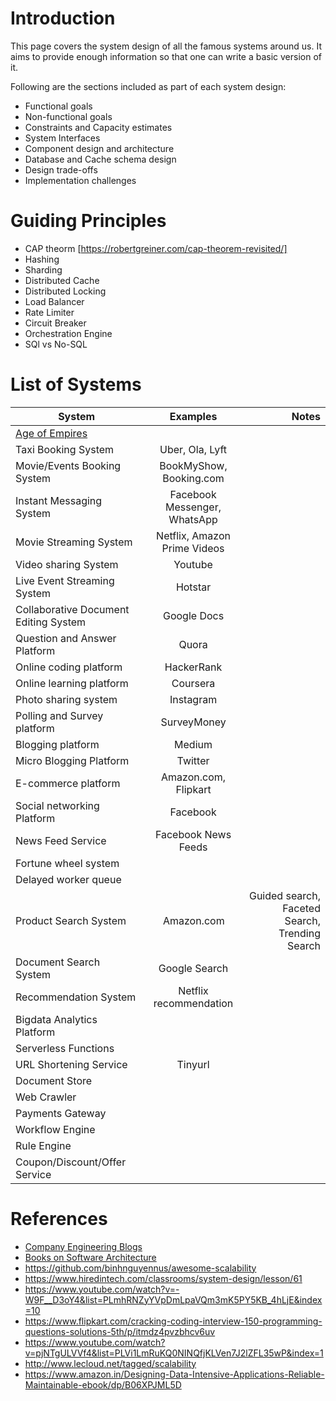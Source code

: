 # Introduction
This page covers the system design of all the famous systems around us. It aims to provide enough information so that one can write a basic version of it.

Following are the sections included as part of each system design:
- Functional goals
- Non-functional goals
- Constraints and Capacity estimates
- System Interfaces
- Component design and architecture
- Database and Cache schema design
- Design trade-offs
- Implementation challenges

# Guiding Principles
- CAP theorm [https://robertgreiner.com/cap-theorem-revisited/]
- Hashing
- Sharding
- Distributed Cache
- Distributed Locking
- Load Balancer
- Rate Limiter
- Circuit Breaker
- Orchestration Engine
- SQl vs No-SQL


# List of Systems
| System | Examples | Notes |
| ------------- |:-------------:| -----:|
| [Age of Empires](https://github.com/nimesh-mittal/awesome-system-design/blob/master/systems/age_of_empires.md) |
| Taxi Booking System | Uber, Ola, Lyft |
| Movie/Events Booking System |BookMyShow, Booking.com|
| Instant Messaging System|Facebook Messenger, WhatsApp|
| Movie Streaming System|Netflix, Amazon Prime Videos|
| Video sharing System | Youtube |
| Live Event Streaming System| Hotstar |
| Collaborative Document Editing System| Google Docs |
| Question and Answer Platform| Quora |
| Online coding platform| HackerRank |
| Online learning platform| Coursera |
| Photo sharing system| Instagram |
| Polling and Survey platform| SurveyMoney |
| Blogging platform| Medium |
| Micro Blogging Platform| Twitter |
| E-commerce platform| Amazon.com, Flipkart |
| Social networking Platform| Facebook |
| News Feed Service| Facebook News Feeds |
| Fortune wheel system| |
| Delayed worker queue| |
| Product Search System | Amazon.com | Guided search, Faceted Search, Trending Search |
| Document Search System | Google Search |
| Recommendation System| Netflix recommendation |
| Bigdata Analytics Platform||
| Serverless Functions||
| URL Shortening Service| Tinyurl |
| Document Store||
| Web Crawler||
| Payments Gateway||
| Workflow Engine||
| Rule Engine||
| Coupon/Discount/Offer Service||

# References
- [Company Engineering Blogs](https://github.com/nimesh-mittal/awesome-system-design/blob/master/company-engineering-blogs.md)
- [Books on Software Architecture](https://medium.com/@nvashanin/books-in-software-architecture-6ad974e524ce)
- https://github.com/binhnguyennus/awesome-scalability
- https://www.hiredintech.com/classrooms/system-design/lesson/61
- https://www.youtube.com/watch?v=-W9F__D3oY4&list=PLmhRNZyYVpDmLpaVQm3mK5PY5KB_4hLjE&index=10
- https://www.flipkart.com/cracking-coding-interview-150-programming-questions-solutions-5th/p/itmdz4pvzbhcv6uv
- https://www.youtube.com/watch?v=pjNTgULVVf4&list=PLVi1LmRuKQ0NINQfjKLVen7J2lZFL35wP&index=1
- http://www.lecloud.net/tagged/scalability
- https://www.amazon.in/Designing-Data-Intensive-Applications-Reliable-Maintainable-ebook/dp/B06XPJML5D
